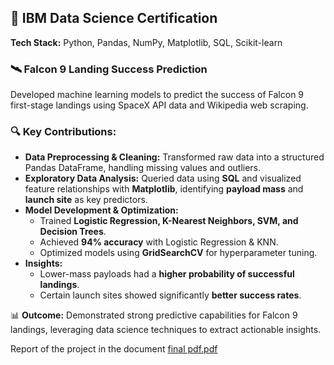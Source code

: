 ## 🚀 IBM Data Science Certification  
**Tech Stack:** Python, Pandas, NumPy, Matplotlib, SQL, Scikit-learn  

### 🛰️ Falcon 9 Landing Success Prediction  
Developed machine learning models to predict the success of Falcon 9 first-stage landings using SpaceX API data and Wikipedia web scraping.  

### 🔍 Key Contributions:  
- **Data Preprocessing & Cleaning:** Transformed raw data into a structured Pandas DataFrame, handling missing values and outliers.  
- **Exploratory Data Analysis:** Queried data using **SQL** and visualized feature relationships with **Matplotlib**, identifying **payload mass** and **launch site** as key predictors.  
- **Model Development & Optimization:**  
  - Trained **Logistic Regression, K-Nearest Neighbors, SVM, and Decision Trees**.  
  - Achieved **94% accuracy** with Logistic Regression & KNN.  
  - Optimized models using **GridSearchCV** for hyperparameter tuning.  
- **Insights:**  
  - Lower-mass payloads had a **higher probability of successful landings**.  
  - Certain launch sites showed significantly **better success rates**.  

📊 **Outcome:** Demonstrated strong predictive capabilities for Falcon 9 landings, leveraging data science techniques to extract actionable insights.  

Report of the project in the document
[final pdf.pdf](https://github.com/Rocky779/Data-science-project/files/10856408/final.pdf.pdf)

